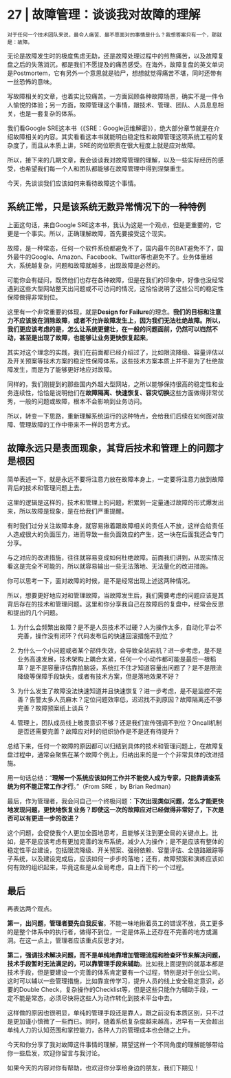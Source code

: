# 27 | 故障管理：谈谈我对故障的理解

    对于任何一个技术团队来说，最令人痛苦、最不愿面对的事情是什么？我想答案只有一个，那就是：故障。

无论是故障发生时的极度焦虑无助，还是故障处理过程中的煎熬痛苦，以及故障复盘之后的失落消沉，都是我们不愿提及的痛苦感受。在海外，故障复盘的英文单词是Postmortem，它有另外一个意思就是验尸，想想就觉得痛苦不堪，同时还带有一丝恐怖的意味。

写故障相关的文章，也着实比较痛苦。一方面回顾各种故障场景，确实不是一件令人愉悦的体验；另一方面，故障管理这个事情，跟技术、管理、团队、人员息息相关，也是一套复杂的体系。

我们看Google SRE这本书（《SRE：Google运维解密》），绝大部分章节就是在介绍故障相关的内容。其实看看这本书就能明白稳定性和故障管理这项系统工程的复杂度了，而且从本质上讲，SRE的岗位职责在很大程度上就是应对故障。

所以，接下来的几期文章，我会谈谈我对故障管理的理解，以及一些实际经历的感受，也希望我们每一个人和团队都能够在故障管理中得到涅槃重生。

今天，先谈谈我们应该如何来看待故障这个事情。

## 系统正常，只是该系统无数异常情况下的一种特例

上面这句话，来自Google SRE这本书，我认为这是一个观点，但是更重要的，它更是一个事实。所以，正确理解故障，首先要接受这个现实。

故障，是一种常态，任何一个软件系统都避免不了，国内最牛的BAT避免不了，国外最牛的Google、Amazon、Facebook、Twitter等也避免不了。业务体量越大，系统越复杂，问题和故障就越多，出现故障是必然的。

可能你会有疑问，既然他们也存在各种故障，但是在我们的印象中，好像也没经常遇到这些大型网站整天出问题或不可访问的情况，这恰恰说明了这些公司的稳定性保障做得非常到位。

这里有一个非常重要的体现，就是**Design for Failure**的理念。**我们的目标和注意力不应该放在消除故障，或者不允许故障发生上，因为我们无法杜绝故障。所以，我们更应该考虑的是，怎么让系统更健壮，在一般的问题面前，仍然可以岿然不动，甚至是出现了故障，也能够让业务更快恢复起来**。

其实对这个理念的实践，我们在前面都已经介绍过了，比如限流降级、容量评估以及开关预案等技术方案的稳定性保障体系，这些技术方案本质上并不是为了杜绝故障发生，而是为了能够更好地应对故障。

同样的，我们刚提到的那些国内外超大型网站，之所以能够保持很高的稳定性和业务连续性，恰恰是说明他们在**故障隔离、快速恢复、容灾切换**这些方面做得非常优秀，一般的问题或故障，根本不会影响到业务访问。

所以，转变一下思路，重新理解系统运行的这种特点，会给我们后续在如何面对故障、管理故障的工作中带来不一样的思考方式。

## 故障永远只是表面现象，其背后技术和管理上的问题才是根因

简单表述一下，就是永远不要将注意力放在故障本身上，一定要将注意力放到故障背后的技术和管理问题上去。

这里的逻辑是这样的，技术和管理上的问题，积累到一定量通过故障的形式爆发出来，所以故障是现象，是在给我们严重提醒。

有时我们过分关注故障本身，就容易揪着跟故障相关的责任人不放，这样会给责任人造成很大的负面压力，进而导致一些负面效应的产生，这一块在后面我还会专门分享。

与之对应的改进措施，往往就容易变成如何杜绝故障。前面我们讲到，从现实情况看这是完全不可能的，所以就容易输出一些无法落地、无法量化的改进措施。

你可以思考一下，面对故障的时候，是不是经常出现上述这两种情况。

所以，想要更好地应对和管理故障，当故障发生后，我们需要考虑的问题应该是其背后存在的技术和管理问题。这里和你分享我自己在故障后的复盘中，经常会反思和提出的几个问题。

1.  为什么会频繁出故障？是不是人员技术不过硬？人为操作太多，自动化平台不完善，操作没有闭环？代码发布后的快速回滚措施不到位？
    
2.  为什么一个小问题或者某个部件失效，会导致全站宕机？进一步考虑，是不是业务高速发展，技术架构上耦合太紧，任何一个小动作都可能是最后一根稻草？是不是容量评估靠拍脑袋，系统扛不住才知道容量出问题了？是不是限流降级等保障手段缺失，或者有技术方案，但是落地效果不好？
    
3.  为什么发生了故障没法快速知道并且快速恢复？进一步考虑，是不是监控不完善？告警太多人员麻木？定位问题效率低，迟迟找不到原因？故障隔离还不够完善？故障预案纸上谈兵？
    
4.  管理上，团队成员线上敬畏意识不够？还是我们宣传强调不到位？Oncall机制是否还需要完善？故障应对时的组织协作是不是还有待提升？
    

总结下来，任何一个故障的原因都可以归结到具体的技术和管理问题上，在故障复盘过程中，通常会聚焦在某个故障个例上，归纳出来的是一个个非常具体的改进措施。

用一句话总结：“**理解一个系统应该如何工作并不能使人成为专家，只能靠调查系统为何不能正常工作才行**。”（From SRE ，by Brian Redman）

最后，作为管理者，我会问自己一个终极问题：**下次出现类似问题，怎么才能更快地发现问题，更快地恢复业务？即使这一次的故障应对已经做得非常好了，下次是否可以有更进一步的改进？**

这个问题，会促使我个人更加全面地思考，且能够关注到更全局的关键点上。比如，是不是应该考虑有更加完善的发布系统，减少人为操作；是不是应该有整体的稳定性平台建设，包括限流降级、开关预案、强弱依赖、容量评估、全链路跟踪等子系统，以及建设完成后，应该如何一步步的落地；还有，故障预案和演练应该如何有效的组织起来，毕竟这些是从全局考虑，自上而下的一个过程。

## 最后

再表达两个观点。

**第一，出问题，管理者要先自我反省**。不能一味地揪着员工的错误不放，员工更多的是整个体系中的执行者，做得不到位，一定是体系上还存在不完善的地方或漏洞。在这一点上，管理者应该重点反思才对。

**第二，强调技术解决问题，而不是单纯地靠增加管理流程和检查环节来解决问题，技术手段暂时无法满足的，可以靠管理手段来辅助**。比如我上面提到的就基本都是技术手段，但是要建设一个完善的体系肯定要有一个过程，特别是对于创业公司。这时可以辅以一些管理措施，比如靠宣传学习，提升人员的线上安全稳定意识，必要的Double Check，复杂操作的Checklist等，但是这些只能作为辅助手段，一定不能是常态，必须尽快将这些人为动作转化到技术平台中去。

这样做的原因也很明显，单纯的管理手段还是靠人，跟之前没有本质区别，只不过是更加谨小慎微了一些而已。同时，随着系统复杂度越来越高，迟早有一天会超出单纯人力的认知范围和掌控能力，各种人力的管理成本也会随之上升。

今天和你分享了我对故障这件事情的理解，期望这样一个不同角度的理解能够带给你一些启发，欢迎你留言与我讨论。

如果今天的内容对你有帮助，也欢迎你分享给身边的朋友，我们下期见！
    